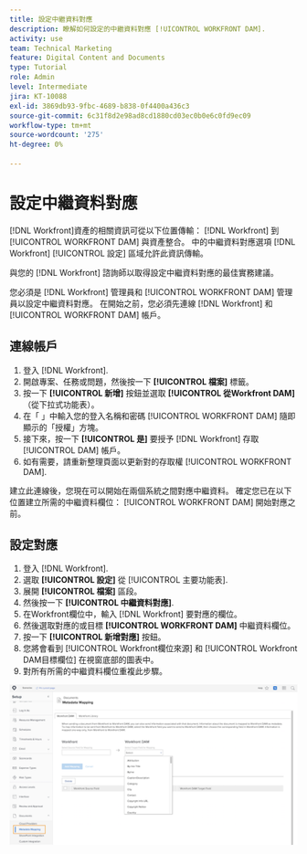 ```yaml
---
title: 設定中繼資料對應
description: 瞭解如何設定的中繼資料對應 [!UICONTROL WORKFRONT DAM].
activity: use
team: Technical Marketing
feature: Digital Content and Documents
type: Tutorial
role: Admin
level: Intermediate
jira: KT-10088
exl-id: 3869db93-9fbc-4689-b838-0f4400a436c3
source-git-commit: 6c31f8d2e98ad8cd1880cd03ec0b0e6c0fd9ec09
workflow-type: tm+mt
source-wordcount: '275'
ht-degree: 0%

---
```


# 設定中繼資料對應

[!DNL Workfront]資產的相關資訊可從以下位置傳輸： [!DNL Workfront] 到 [!UICONTROL WORKFRONT DAM] 與資產整合。 中的中繼資料對應選項 [!DNL Workfront] [!UICONTROL 設定] 區域允許此資訊傳輸。

與您的 [!DNL Workfront] 諮詢師以取得設定中繼資料對應的最佳實務建議。

您必須是 [!DNL Workfront] 管理員和 [!UICONTROL WORKFRONT DAM] 管理員以設定中繼資料對應。 在開始之前，您必須先連線 [!DNL Workfront] 和 [!UICONTROL WORKFRONT DAM] 帳戶。

## 連線帳戶

1. 登入 [!DNL Workfront].
1. 開啟專案、任務或問題，然後按一下 **[!UICONTROL 檔案]** 標籤。
1. 按一下 **[!UICONTROL 新增]** 按鈕並選取 **[!UICONTROL 從Workfront DAM]** （從下拉式功能表）。
1. 在「 」中輸入您的登入名稱和密碼 [!UICONTROL WORKFRONT DAM] 隨即顯示的「授權」方塊。
1. 接下來，按一下 **[!UICONTROL 是]** 要授予 [!DNL Workfront] 存取 [!UICONTROL DAM] 帳戶。
1. 如有需要，請重新整理頁面以更新對的存取權 [!UICONTROL WORKFRONT DAM].

建立此連線後，您現在可以開始在兩個系統之間對應中繼資料。 確定您已在以下位置建立所需的中繼資料欄位： [!UICONTROL WORKFRONT DAM] 開始對應之前。

## 設定對應

1. 登入 [!DNL Workfront].
1. 選取 **[!UICONTROL 設定]** 從 [!UICONTROL 主要功能表].
1. 展開 **[!UICONTROL 檔案]** 區段。
1. 然後按一下 **[!UICONTROL 中繼資料對應]**.
1. 在Workfront欄位中，輸入 [!DNL Workfront] 要對應的欄位。
1. 然後選取對應的或目標 **[!UICONTROL WORKFRONT DAM]** 中繼資料欄位。
1. 按一下 **[!UICONTROL 新增對應]** 按鈕。
1. 您將會看到 [!UICONTROL Workfront欄位來源] 和 [!UICONTROL Workfront DAM目標欄位] 在視窗底部的圖表中。
1. 對所有所需的中繼資料欄位重複此步驟。

![「 」的熒幕擷圖 [!UICONTROL 中繼資料對應] 熒幕輸入 [!DNL Workfront]](assets/01-metadata-mapping.png)
